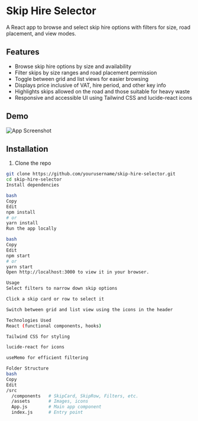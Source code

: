 # Skip Hire Selector

A React app to browse and select skip hire options with filters for size, road placement, and view modes.

## Features

- Browse skip hire options by size and availability
- Filter skips by size ranges and road placement permission
- Toggle between grid and list views for easier browsing
- Displays price inclusive of VAT, hire period, and other key info
- Highlights skips allowed on the road and those suitable for heavy waste
- Responsive and accessible UI using Tailwind CSS and lucide-react icons

## Demo

![App Screenshot](link-to-screenshot-or-gif)

## Installation

1. Clone the repo

```bash
git clone https://github.com/yourusername/skip-hire-selector.git
cd skip-hire-selector
Install dependencies

bash
Copy
Edit
npm install
# or
yarn install
Run the app locally

bash
Copy
Edit
npm start
# or
yarn start
Open http://localhost:3000 to view it in your browser.

Usage
Select filters to narrow down skip options

Click a skip card or row to select it

Switch between grid and list view using the icons in the header

Technologies Used
React (functional components, hooks)

Tailwind CSS for styling

lucide-react for icons

useMemo for efficient filtering

Folder Structure
bash
Copy
Edit
/src
  /components   # SkipCard, SkipRow, Filters, etc.
  /assets       # Images, icons
  App.js        # Main app component
  index.js      # Entry point
